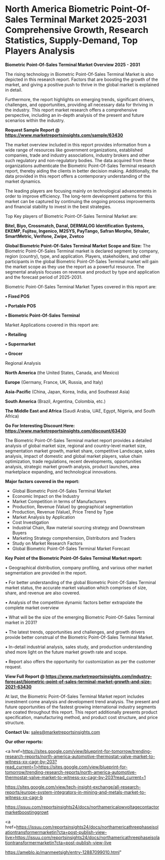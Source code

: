 # North America Biometric Point-Of-Sales Terminal Market 2025-2031 Comprehensive Growth, Research Statistics, Supply-Demand,  Top Players Analysis

<Strong> Biometric Point-Of-Sales Terminal Market Overview 2025 - 2031</strong>

The rising technology in Biometric Point-Of-Sales Terminal Market is also depicted in this research report. Factors that are boosting the growth of the market, and giving a positive push to thrive in the global market is explained in detail.

Furthermore, the report highlights on emerging trends, significant drivers, challenges, and opportunities, providing all necessary data for thriving in the industry. This report market research offers a comprehensive perspective, including an in-depth analysis of the present and future scenarios within the industry.

<strong>Request Sample Report @ <a href=https://www.marketreportsinsights.com/sample/63430>https://www.marketreportsinsights.com/sample/63430</a></strong>

The market overview included in this report provides information from a wide range of resources like government organizations, established companies, trade and industry associations, industry brokers and other such regulatory and non-regulatory bodies. The data acquired from these organizations authenticate the Biometric Point-Of-Sales Terminal research report, thereby aiding the clients in better decision making. Additionally, the data provided in this report offers a contemporary understanding of the market dynamics.

The leading players are focusing mainly on technological advancements in order to improve efficiency. The long-term development patterns for this market can be captured by continuing the ongoing process improvements and financial stability to invest in the best strategies.

Top Key players of Biometric Point-Of-Sales Terminal Market are:

<strong>Bitel, Biyo, Crossmatch, Danal, DERMALOG Identification Systems, EKEMP, Fujitsu, Ingenico, M2SYS, PayTango, Safran Morpho, Sthaler, SmartMetric, Verifone, Zwipe, Zvetco</strong>

<strong><b>Global Biometric Point-Of-Sales Terminal Market Scope and Size:</b></strong>
The Biometric Point-Of-Sales Terminal market is declared segment by company, region (country), type, and application. Players, stakeholders, and other participants in the global Biometric Point-Of-Sales Terminal market will gain the market scope as they use the report as a powerful resource. The segmental analysis focuses on revenue and product by type and application and the forecast period of 2025-2031.

Biometric Point-Of-Sales Terminal Market Types covered in this report are:

<strong>• Fixed POS

• Portable POS

• Biometric Point-Of-Sales Terminal</strong>

Market Applications covered in this report are:

<strong>• Retailing

• Supermarket

• Grocer</strong> 

Regional Analysis

<strong>North America</strong> (the United States, Canada, and Mexico)

<strong>Europe</strong> (Germany, France, UK, Russia, and Italy)

<strong>Asia-Pacific</strong> (China, Japan, Korea, India, and Southeast Asia)

<strong>South America</strong> (Brazil, Argentina, Colombia, etc.)

<strong>The Middle East and Africa</strong> (Saudi Arabia, UAE, Egypt, Nigeria, and South Africa)

<strong>Go For Interesting Discount Here: <a href=https://www.marketreportsinsights.com/discount/63430>https://www.marketreportsinsights.com/discount/63430</a></strong>

The Biometric Point-Of-Sales Terminal market report provides a detailed analysis of global market size, regional and country-level market size, segmentation market growth, market share, competitive Landscape, sales analysis, impact of domestic and global market players, value chain optimization, trade regulations, recent developments, opportunities analysis, strategic market growth analysis, product launches, area marketplace expanding, and technological innovations.

<strong><b>Major factors covered in the report:</b></strong>
<ul>
  <li>Global Biometric Point-Of-Sales Terminal Market </li>
  <li>Economic Impact on the Industry</li>
  <li>Market Competition in terms of Manufacturers</li>
  <li>Production, Revenue (Value) by geographical segmentation</li>
  <li>Production, Revenue (Value), Price Trend by Type</li>
  <li>Market Analysis by Application</li>
  <li>Cost Investigation</li>
  <li>Industrial Chain, Raw material sourcing strategy and Downstream Buyers</li>
  <li>Marketing Strategy comprehension, Distributors and Traders</li>
  <li>Study on Market Research Factors</li>
  <li>Global Biometric Point-Of-Sales Terminal Market Forecast</li>
</ul>

<strong><b>Key Point of the Biometric Point-Of-Sales Terminal Market report:</b></strong>

• Geographical distribution, company profiling, and various other market segmentation are provided in the report.

• For better understanding of the global Biometric Point-Of-Sales Terminal market status, the accurate market valuation which comprises of size, share, and revenue are also covered.

• Analysis of the competitive dynamic factors better extrapolate the complete market overview

• What will be the size of the emerging Biometric Point-Of-Sales Terminal market in 2031?

• The latest trends, opportunities and challenges, and growth drivers provide better construal of the Biometric Point-Of-Sales Terminal Market.

• In-detail industrial analysis, sales study, and production understanding shed more light on the future market growth rate and scope.

• Report also offers the opportunity for customization as per the customer request.

<strong><b>View Full Report @ <a href=https://www.marketreportsinsights.com/industry-forecast/biometric-point-of-sales-terminal-market-growth-and-size-2021-63430>https://www.marketreportsinsights.com/industry-forecast/biometric-point-of-sales-terminal-market-growth-and-size-2021-63430</a></b></strong>


At last, the Biometric Point-Of-Sales Terminal Market report includes investment come analysis and development trend analysis. The present and future opportunities of the fastest growing international industry segments are coated throughout this report. This report additionally presents product specification, manufacturing method, and product cost structure, and price structure.

<strong>Contact Us:</strong>
sales@marketreportsinsights.com

<strong>Our other reports:</strong>

<a href=https://sites.google.com/view/blueprint-for-tomorrow/trending-research-reports/north-america-automotive-thermostat-valve-market-to-witness-xx-cagr-by-203?read_current=1>https://sites.google.com/view/blueprint-for-tomorrow/trending-research-reports/north-america-automotive-thermostat-valve-market-to-witness-xx-cagr-by-203?read_current=1</a>

<a href=https://sites.google.com/view/tech-insight-exchange/all-research-reports/europe-system-integrators-in-mining-and-metals-market-to-witness-xx-cagr-b>https://sites.google.com/view/tech-insight-exchange/all-research-reports/europe-system-integrators-in-mining-and-metals-market-to-witness-xx-cagr-b</a>

<a href=https://issuu.com/reportsinsights24/docs/northamericalowvoltagecontactormarketboostinggrowt>https://issuu.com/reportsinsights24/docs/northamericalowvoltagecontactormarketboostinggrowt</a>

<a href=https://issuu.com/reportsinsights24/docs/northamericathreephaseisolationtransformermarketin?cta=post-publish-view-live>https://issuu.com/reportsinsights24/docs/northamericathreephaseisolationtransformermarketin?cta=post-publish-view-live</a>

<a href=https://ameblo.jp/manmeetsigh/entry-12887099010.html>https://ameblo.jp/manmeetsigh/entry-12887099010.html</a>"
